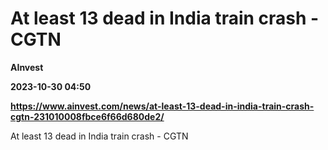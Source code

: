 # At least 13 dead in India train crash - CGTN
**AInvest**

**2023-10-30 04:50**

**https://www.ainvest.com/news/at-least-13-dead-in-india-train-crash-cgtn-231010008fbce6f66d680de2/**

At least 13 dead in India train crash - CGTN